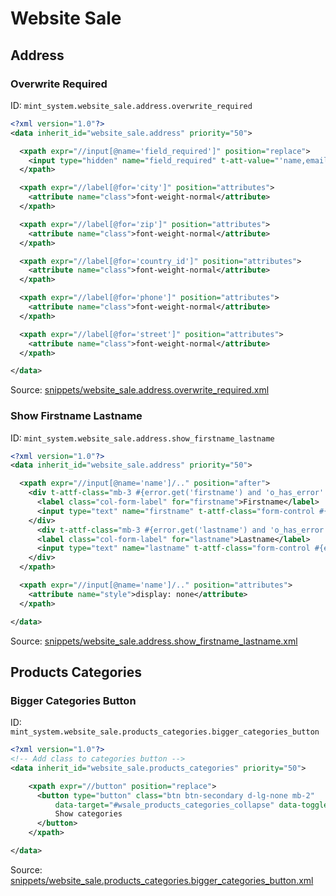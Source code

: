 # Website Sale
## Address  
### Overwrite Required  
ID: `mint_system.website_sale.address.overwrite_required`  
```xml
<?xml version="1.0"?>
<data inherit_id="website_sale.address" priority="50">

  <xpath expr="//input[@name='field_required']" position="replace">
    <input type="hidden" name="field_required" t-att-value="'name,email'" />
  </xpath>

  <xpath expr="//label[@for='city']" position="attributes">
    <attribute name="class">font-weight-normal</attribute>
  </xpath>

  <xpath expr="//label[@for='zip']" position="attributes">
    <attribute name="class">font-weight-normal</attribute>
  </xpath>

  <xpath expr="//label[@for='country_id']" position="attributes">
    <attribute name="class">font-weight-normal</attribute>
  </xpath>

  <xpath expr="//label[@for='phone']" position="attributes">
    <attribute name="class">font-weight-normal</attribute>
  </xpath>

  <xpath expr="//label[@for='street']" position="attributes">
    <attribute name="class">font-weight-normal</attribute>
  </xpath>

</data>

```
Source: [snippets/website_sale.address.overwrite_required.xml](https://github.com/Mint-System/Odoo-Build/tree/14.0/snippets/website_sale.address.overwrite_required.xml)

### Show Firstname Lastname  
ID: `mint_system.website_sale.address.show_firstname_lastname`  
```xml
<?xml version="1.0"?>
<data inherit_id="website_sale.address" priority="50">

  <xpath expr="//input[@name='name']/.." position="after">
    <div t-attf-class="mb-3 #{error.get('firstname') and 'o_has_error' or ''} col-lg-12 div_firstname">
      <label class="col-form-label" for="firstname">Firstname</label>
      <input type="text" name="firstname" t-attf-class="form-control #{error.get('firstname') and 'is-invalid' or ''}" t-att-value="'firstname' in checkout and checkout['firstname']"/>
    </div>
      <div t-attf-class="mb-3 #{error.get('lastname') and 'o_has_error' or ''} col-lg-12 div_lastname">
      <label class="col-form-label" for="lastname">Lastname</label>
      <input type="text" name="lastname" t-attf-class="form-control #{error.get('lastname') and 'is-invalid' or ''}" t-att-value="'lastname' in checkout and checkout['lastname']"/>
    </div>
  </xpath>

  <xpath expr="//input[@name='name']/.." position="attributes">
    <attribute name="style">display: none</attribute>
  </xpath>

</data>

```
Source: [snippets/website_sale.address.show_firstname_lastname.xml](https://github.com/Mint-System/Odoo-Build/tree/14.0/snippets/website_sale.address.show_firstname_lastname.xml)

## Products Categories  
### Bigger Categories Button  
ID: `mint_system.website_sale.products_categories.bigger_categories_button`  
```xml
<?xml version="1.0"?>
<!-- Add class to categories button -->
<data inherit_id="website_sale.products_categories" priority="50">

	<xpath expr="//button" position="replace">
	  <button type="button" class="btn btn-secondary d-lg-none mb-2"
		  data-target="#wsale_products_categories_collapse" data-toggle="collapse">
		  Show categories
	  </button>
	</xpath>

</data>

```
Source: [snippets/website_sale.products_categories.bigger_categories_button.xml](https://github.com/Mint-System/Odoo-Build/tree/14.0/snippets/website_sale.products_categories.bigger_categories_button.xml)

